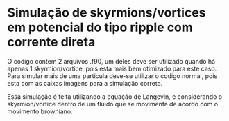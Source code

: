 # Simulação de skyrmions/vortices em potencial do tipo ripple com corrente direta
O codigo contem 2 arquivos .f90, um deles deve ser utilizado quando há apenas 1 skyrmion/vortice, pois esta mais bem otimizado para este caso. Para simular mais de uma particula deve-se utilizar o codigo normal, pois esta com as caixas imagens para a simulação correta.

Essa simulação é feita utilizando a equação de Langevin, e considerando o skyrmion/vortice dentro de um fluido que se movimenta de acordo com o movimento browniano.
